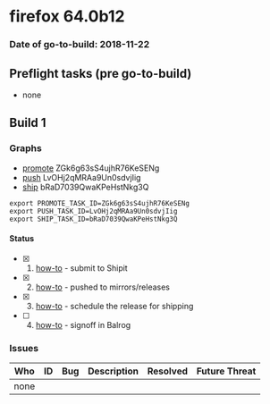# firefox 64.0b12

### Date of go-to-build: 2018-11-22

## Preflight tasks (pre go-to-build)
- none

## Build 1  

### Graphs
* [promote](https://tools.taskcluster.net/push-inspector/#/ZGk6g63sS4ujhR76KeSENg) ZGk6g63sS4ujhR76KeSENg
* [push](https://tools.taskcluster.net/push-inspector/#/LvOHj2qMRAa9Un0sdvjIig) LvOHj2qMRAa9Un0sdvjIig
* [ship](https://tools.taskcluster.net/push-inspector/#/bRaD7039QwaKPeHstNkg3Q) bRaD7039QwaKPeHstNkg3Q
```
export PROMOTE_TASK_ID=ZGk6g63sS4ujhR76KeSENg
export PUSH_TASK_ID=LvOHj2qMRAa9Un0sdvjIig
export SHIP_TASK_ID=bRaD7039QwaKPeHstNkg3Q
```


#### Status
- [x] 1.  [how-to](https://wiki.mozilla.org/Release:Release_Automation_on_Mercurial:Starting_a_Release#Submit_to_Ship_It)  - submit to Shipit
- [x] 2.  [how-to](https://github.com/mozilla-releng/releasewarrior-2.0/blob/master/docs/release-promotion/desktop/howto.md#push-artifacts-to-releases-directory)  - pushed to mirrors/releases
- [x] 3.  [how-to](https://github.com/mozilla-releng/releasewarrior-2.0/blob/master/docs/release-promotion/desktop/howto.md#ship-the-release)  - schedule the release for shipping
- [ ] 4.  [how-to](https://github.com/mozilla-releng/releasewarrior-2.0/blob/master/docs/release-promotion/desktop/howto.md#obtain-sign-offs-for-changes)  - signoff in Balrog

### Issues
| Who                 | ID               | Bug                                                                 | Description                | Resolved                | Future Threat                |
| ------------------- | ---------------- | ------------------------------------------------------------------- | -------------------------- | ----------------------- | ---------------------------- |
| none | | | | | |

